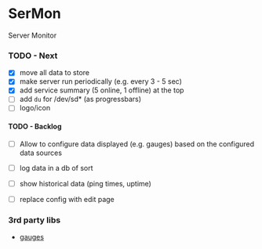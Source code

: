# SerMon
Server Monitor

### TODO - Next
- [x] move all data to store
- [x] make server run periodically (e.g. every 3 - 5 sec)
- [x] add service summary (5 online, 1 offline) at the top
- [ ] add `du` for /dev/sd* (as progressbars)
- [ ] logo/icon

#### TODO - Backlog
- [ ] Allow to configure data displayed (e.g. gauges) based on the configured data sources
- [ ] log data in a db of sort
- [ ] show historical data (ping times, uptime)
- [ ] replace config with edit page




### 3rd party libs
- [gauges](https://canvas-gauges.com/)
